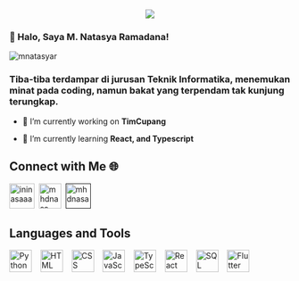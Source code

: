 <h1 align="center">
    <img src="https://readme-typing-svg.herokuapp.com/?font=Righteous&size=35&center=true&vCenter=true&width=500&height=70&duration=4000&lines=Ikan+Teri+Ikan+Tongkol+🐠;+Haloo,+IniNASA!!!+👋;Apa+Lo+Cari+Gwueh+Ada" />
</h1>

### 👋 Halo, Saya M. Natasya Ramadana!
<p align="left"> <img src="https://komarev.com/ghpvc/?username=mnatasyar&label=Profile%20views&color=0e75b6&style=flat" alt="mnatasyar" /> </p>

<h3>Tiba-tiba terdampar di jurusan Teknik Informatika, menemukan minat pada coding, namun bakat yang terpendam tak kunjung terungkap.</h3>

- 🔭 I’m currently working on **TimCupang**

- 🌱 I’m currently learning **React, and Typescript**


## Connect with Me 🌐

<a href="https://twitter.com/codingwithnasa" target="blank"><img src="https://img.icons8.com/color/144/000000/twitter.png" alt="ininasaaa" height="45" width="45" /></a>&nbsp;
<a href="https://www.instagram.com/mhdnasa/" target="blank"><img src="https://img.icons8.com/fluency/144/000000/instagram-new.png" alt="mhdnasa" height="45" width="40" /></a>&nbsp;
<a href="" target="blank"><img src="https://img.icons8.com/fluency/144/000000/spotify.png" alt="mhdnasa" height="45" width="45" /></a>&nbsp;

## Languages and Tools

<p align="left">
    <img src="https://cdn.jsdelivr.net/gh/devicons/devicon/icons/python/python-original.svg" alt="Python" width="40px" />&nbsp;&nbsp;&nbsp;
    <img src="https://cdn.jsdelivr.net/gh/devicons/devicon/icons/html5/html5-plain.svg" alt="HTML" width="40px"/>&nbsp;&nbsp;&nbsp;
    <img src="https://cdn.jsdelivr.net/gh/devicons/devicon/icons/css3/css3-plain.svg" alt="CSS" width="40px"/>&nbsp;&nbsp;&nbsp;
    <img src="https://cdn.jsdelivr.net/gh/devicons/devicon/icons/javascript/javascript-plain.svg" alt="JavaScript" width="40px"/>&nbsp;&nbsp;&nbsp;
    <img src="https://icongr.am/devicon/typescript-original.svg?color=currentColor" alt="TypeScript" width="40px"/>&nbsp;&nbsp;&nbsp;
    <img src="https://cdn.jsdelivr.net/gh/devicons/devicon/icons/react/react-original.svg" alt="React" width="40px"/>&nbsp;&nbsp;&nbsp;
    <img src="https://cdn.jsdelivr.net/gh/devicons/devicon/icons/mysql/mysql-original.svg" alt="SQL" width="40px"/>&nbsp;&nbsp;&nbsp;
    <img src="https://cdn.jsdelivr.net/gh/devicons/devicon/icons/flutter/flutter-original.svg" alt="Flutter" width="40px"/>&nbsp;&nbsp;&nbsp;
</p>

